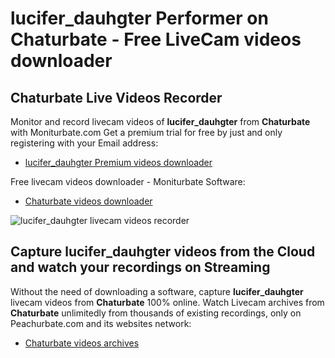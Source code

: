 # lucifer_dauhgter Performer on Chaturbate - Free LiveCam videos downloader

## Chaturbate Live Videos Recorder

Monitor and record livecam videos of **lucifer_dauhgter** from **Chaturbate** with Moniturbate.com
Get a premium trial for free by just and only registering with your Email address:
* [lucifer_dauhgter Premium videos downloader](https://moniturbate.com/request-demo-licence-key.html)

Free livecam videos downloader - Moniturbate Software:
* [Chaturbate videos downloader](https://moniturbate.com/moniturbate-download-software.html)

![lucifer_dauhgter livecam videos recorder](https://peachurnet.com/templates/moniturbate-software.png)


## Capture lucifer_dauhgter videos from the Cloud and watch your recordings on Streaming

Without the need of downloading a software, capture **lucifer_dauhgter** livecam videos from **Chaturbate** 100% online.
Watch Livecam archives from **Chaturbate** unlimitedly from thousands of existing recordings, only on Peachurbate.com and its websites network:
* [Chaturbate videos archives](https://peachurnet.com/)